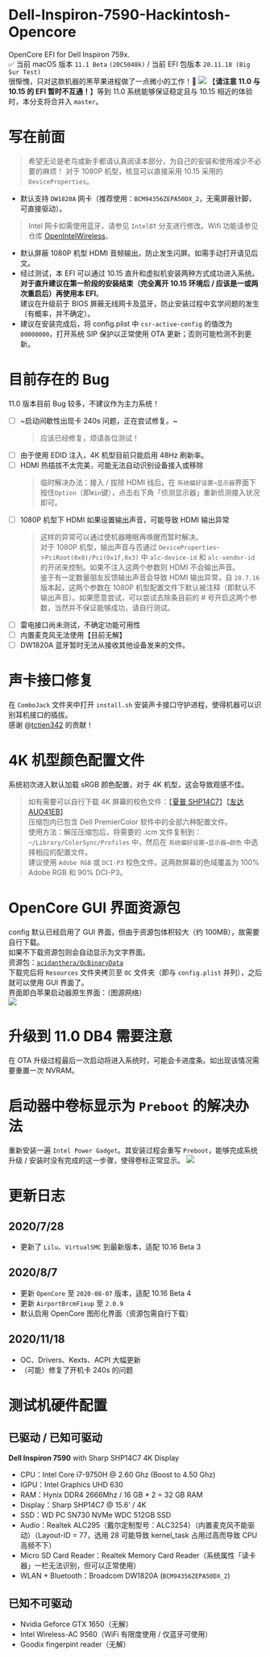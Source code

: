 # Dell-Inspiron-7590-Hackintosh-Opencore
OpenCore EFI for Dell Inspiron 759x.    
✅ 当前 macOS 版本 `11.1 Beta`  `(20C5048k)` / 当前 EFI 包版本 `20.11.18 (Big Sur Test)`         
很惭愧，只对这款机器的黑苹果进程做了一点微小的工作！🐸
![](https://img03.sogoucdn.com/app/a/100520146/1b0219f964eb5d5f1b820af13fcd1d19)
【**请注意 11.0 与 10.15 的 EFI 暂时不互通！**】等到 11.0 系统能够保证稳定且与 10.15 相近的体验时，本分支将合并入 `master`。

# 写在前面
> 希望无论是老鸟或新手都请认真阅读本部分，为自己的安装和使用减少不必要的麻烦！
> 对于 1080P 机型，核显可以直接采用 10.15 采用的 `DeviceProperties`。
* 默认支持 `DW1820A` 网卡（推荐使用：`BCM94356ZEPA50DX_2`，无需屏蔽针脚，可直接驱动）。
> Intel 网卡如需使用蓝牙，请参见 `IntelBT` 分支进行修改。Wifi 功能请参见仓库 [OpenIntelWireless](https://github.com/OpenIntelWireless/itlwm)。
* 默认屏蔽 1080P 机型 HDMI 音频输出，防止发生闪屏。如需手动打开请见后文。
* 经过测试，本 EFI 可以通过 10.15 直升和虚拟机安装两种方式成功进入系统。**对于直升建议在第一阶段的安装结束（完全离开 10.15 环境后 / 应该是一或两次重启后）再使用本 EFI**。<br>建议在升级前于 BIOS 屏蔽无线网卡及蓝牙，防止安装过程中玄学问题的发生（有概率，并不确定）。
* 建议在安装完成后，将 config.plist 中 `csr-active-config` 的值改为 `00000000`，打开系统 SIP 保护以正常使用 OTA 更新；否则可能检测不到更新。

# 目前存在的 Bug
11.0 版本目前 Bug 较多，不建议作为主力系统！
- [ ] ~启动间歇性出现卡 240s 问题，正在尝试修复。~
    > 应该已经修复，烦请各位测试！
- [ ] 由于使用 EDID 注入，4K 机型目前只能启用 48Hz 刷新率。
- [ ] HDMI 热插拔不太完美，可能无法自动识别设备接入或移除
    > 临时解决办法：接入 / 拔除 HDMI 线后，在 `系统偏好设置→显示器`界面下按住`Option`（即`Win`键），点击右下角「侦测显示器」重新侦测接入状况即可。
- [ ] 1080P 机型下 HDMI 如果设置输出声音，可能导致 HDMI 输出异常
    > 这样的异常可以通过使机器睡眠再唤醒而暂时解决。<br>对于 1080P 机型，输出声音与否通过 `DeviceProperties`->`PciRoot(0x0)/Pci(0x1f,0x3)` 中 `alc-device-id` 和 `alc-vendor-id` 的开闭来控制。如果不注入这两个参数则 HDMI 不会输出声音。<br>鉴于有一定数量朋友反馈输出声音会导致 HDMI 输出异常，自 `20.7.16` 版本起，这两个参数在 1080P 机型配置文件下默认被注释（即默认不输出声音）。如果愿意尝试，可以尝试去除条目前的 # 号开启这两个参数，当然并不保证能够成功，请自行测试。
- [ ] 雷电接口尚未测试，不确定功能可用性
- [ ] 内置麦克风无法使用【目前无解】
- [ ] DW1820A 蓝牙暂时无法从接收其他设备发来的文件。

# 声卡接口修复
在 `ComboJack` 文件夹中打开 `install.sh` 安装声卡接口守护进程，使得机器可以识别耳机接口的插拔。        
感谢 @[tctien342](https://github.com/tctien342) 的贡献！

# 4K 机型颜色配置文件
系统初次进入默认加载 sRGB 颜色配置，对于 4K 机型，这会导致观感不佳。
> 如有需要可以自行下载 4K 屏幕的校色文件：【[夏普 SHP14C7](http://oss.pm-z.tech/temp_files/SHP14C7_ICC.zip)】【[友达 AUO41EB](http://oss.pm-z.tech/temp_files/AUO41EB_ICC.zip)】<br>压缩包内已包含 Dell PremierColor 软件中的全部六种配置文件。<br>使用方法：解压压缩包后，将需要的 .icm 文件复制到：`~/Library/ColorSync/Profiles` 中，然后在 `系统偏好设置→显示器→颜色` 中选择相应的配置文件。<br>建议使用 `Adobe RGB` 或 `DCI-P3` 校色文件。这两款屏幕的色域覆盖为 100% Adobe RGB 和 90% DCI-P3。

# OpenCore GUI 界面资源包
config 默认已经启用了 GUI 界面，但由于资源包体积较大（约 100MB），故需要自行下载。  
如果不下载资源包则会自动显示为文字界面。  
资源包：[`acidanthera/OcBinaryData`](https://github.com/acidanthera/OcBinaryData)  
下载完后将 `Resources` 文件夹拷贝至 `OC` 文件夹（即与 `config.plist` 并列），之后就可以使用 GUI 界面了。  
界面即白苹果启动器原生界面：（图源网络）  
![](https://imacos.top/wp-content/uploads/2020/06/%E6%88%AA%E5%B1%8F2020-06-19-%E4%B8%8B%E5%8D%882.09.20.png)

# 升级到 11.0 DB4 需要注意
在 OTA 升级过程最后一次启动将进入系统时，可能会卡进度条。如出现该情况需要重置一次 NVRAM。

# 启动器中卷标显示为 `Preboot` 的解决办法
重新安装一遍 `Intel Power Gadget`。其安装过程会重写 `Preboot`，能够完成系统升级 / 安装时没有完成的这一步骤，使得卷标正常显示。
![](https://oss.pm-z.tech/img/Screen%20Shot%202020-08-07%20at%2011.58.38%20PM.png)

# 更新日志
## 2020/7/28
* 更新了 `Lilu`、`VirtualSMC` 到最新版本，适配 10.16 Beta 3

## 2020/8/7
* 更新  `OpenCore` 至 `2020-08-07` 版本，适配 10.16 Beta 4
* 更新 `AirportBrcmFixup` 至 `2.0.9`
* 默认启用 OpenCore 图形化界面（资源包需自行下载）

## 2020/11/18
* OC、Drivers、Kexts、ACPI 大幅更新
* （可能）修复了开机卡 240s 的问题

# 测试机硬件配置
## 已驱动 / 已知可驱动
**Dell Inspiron 7590** with Sharp SHP14C7 4K Display
* CPU：Intel Core i7-9750H @ 2.60 Ghz (Boost to 4.50 Ghz)
* IGPU：Intel Graphics UHD 630
* RAM：Hynix DDR4 2666Mhz / 16 GB * 2 = 32 GB RAM
* Display：Sharp SHP14C7 @ 15.6' / 4K
* SSD：WD PC SN730 NVMe WDC 512GB SSD
* Audio：Realtek ALC295（戴尔定制型号：ALC3254）（内置麦克风不能驱动）（Layout-ID = 77，选用 28 可能导致 kernel_task 占用过高而导致 CPU 高频不下）
* Micro SD Card Reader：Realtek Memory Card Reader（系统属性「读卡器」一栏无法识别，但可以正常使用）
* WLAN + Bluetooth：Broadcom DW1820A (`BCM94356ZEPA50DX_2`)

## 已知不可驱动
* Nvidia Geforce GTX 1650（无解）
* Intel Wireless-AC 9560（WiFi 有限度使用 / 仅蓝牙可使用）
* Goodix fingerpint reader（无解）
